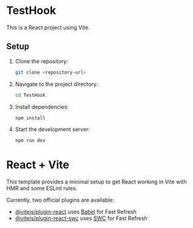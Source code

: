 # TestHook

This is a React project using Vite.

## Setup

1. Clone the repository:
   ```sh
   git clone <repository-url>
   ```
2. Navigate to the project directory:
   ```sh
   cd TestHook
   ```
3. Install dependencies:
   ```sh
   npm install
   ```
4. Start the development server:
   ```sh
   npm run dev
   ```

# React + Vite

This template provides a minimal setup to get React working in Vite with HMR and some ESLint rules.

Currently, two official plugins are available:

- [@vitejs/plugin-react](https://github.com/vitejs/vite-plugin-react/blob/main/packages/plugin-react/README.md) uses [Babel](https://babeljs.io/) for Fast Refresh
- [@vitejs/plugin-react-swc](https://github.com/vitejs/vite-plugin-react-swc) uses [SWC](https://swc.rs/) for Fast Refresh

